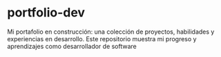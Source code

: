 # portfolio-dev
Mi portafolio en construcción: una colección de proyectos, habilidades y experiencias en desarrollo. Este repositorio muestra mi progreso y aprendizajes como desarrollador de software
